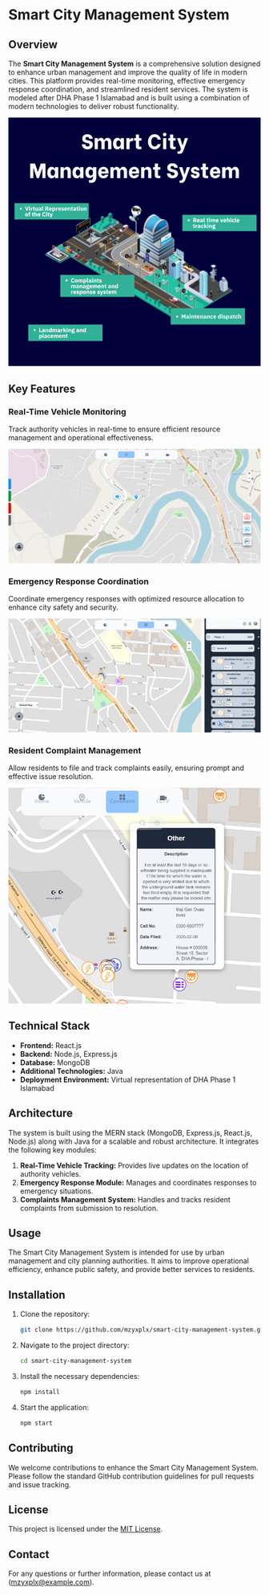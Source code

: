 # Smart City Management System

## Overview

The **Smart City Management System** is a comprehensive solution designed to enhance urban management and improve the quality of life in modern cities. This platform provides real-time monitoring, effective emergency response coordination, and streamlined resident services. The system is modeled after DHA Phase 1 Islamabad and is built using a combination of modern technologies to deliver robust functionality.

![System Overview](https://github.com/MZYXPLX/Smart-City-Management-System/blob/main/src/assets/Overwatch2.png)

## Key Features

### Real-Time Vehicle Monitoring

Track authority vehicles in real-time to ensure efficient resource management and operational effectiveness.

![Vehicle Monitoring](https://github.com/MZYXPLX/Smart-City-Management-System/blob/main/src/assets/LiveTrack.png)  

### Emergency Response Coordination

Coordinate emergency responses with optimized resource allocation to enhance city safety and security.

![Emergency Response](https://github.com/MZYXPLX/Smart-City-Management-System/blob/main/src/assets/Complaints.png)  

### Resident Complaint Management

Allow residents to file and track complaints easily, ensuring prompt and effective issue resolution.

![Complaint Management](https://github.com/MZYXPLX/Smart-City-Management-System/blob/main/src/assets/Complaints%202.png)  

## Technical Stack

- **Frontend:** React.js  
- **Backend:** Node.js, Express.js  
- **Database:** MongoDB  
- **Additional Technologies:** Java  
- **Deployment Environment:** Virtual representation of DHA Phase 1 Islamabad

## Architecture

The system is built using the MERN stack (MongoDB, Express.js, React.js, Node.js) along with Java for a scalable and robust architecture. It integrates the following key modules:

1. **Real-Time Vehicle Tracking:** Provides live updates on the location of authority vehicles.
2. **Emergency Response Module:** Manages and coordinates responses to emergency situations.
3. **Complaints Management System:** Handles and tracks resident complaints from submission to resolution.

## Usage

The Smart City Management System is intended for use by urban management and city planning authorities. It aims to improve operational efficiency, enhance public safety, and provide better services to residents.

## Installation

1. Clone the repository:
   ```bash
   git clone https://github.com/mzyxplx/smart-city-management-system.git
   ```

2. Navigate to the project directory:
   ```bash
   cd smart-city-management-system
   ```

3. Install the necessary dependencies:
   ```bash
   npm install
   ```

4. Start the application:
   ```bash
   npm start
   ```

## Contributing

We welcome contributions to enhance the Smart City Management System. Please follow the standard GitHub contribution guidelines for pull requests and issue tracking.

## License

This project is licensed under the [MIT License](LICENSE).

## Contact

For any questions or further information, please contact us at (mzyxplx@example.com).
